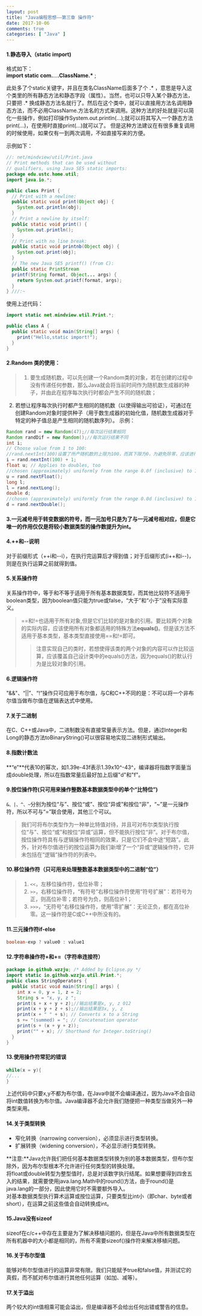 ```yaml
---
layout: post
title: "Java编程思想——第三章 操作符"
date: 2017-10-06
comments: true
categories: [ "Java" ]
---
```


####  1\.静态导入（static import)  
格式如下：  
**import static com.**...**.ClassName.\*** ;

此处多了个static关键字，并且在类名ClassName后面多了个 .\* ，意思是导入这个类里的所有静态方法和静态字段（属性）。当然，也可以只导入某个静态方法，只要把 .\* 换成静态方法名就行了。然后在这个类中，就可以直接用方法名调用静态方法，而不必用ClassName.方法名的方式来调用。这种方法的好处就是可以简化一些操作，例如打印操作System.out.println(...);就可以将其写入一个静态方法print(...)，在使用时直接print(...)就可以了。 但是这种方法建议在有很多重复调用的时候使用，如果仅有一到两次调用，不如直接写来的方便。

示例如下：
```Java
//: net/mindview/util/Print.java
// Print methods that can be used without
// qualifiers, using Java SE5 static imports:
package edu.ustc.home.util;
import java.io.*;

public class Print {
  // Print with a newline:
  public static void print(Object obj) {
    System.out.println(obj);
  }
  // Print a newline by itself:
  public static void print() {
    System.out.println();
  }
  // Print with no line break:
  public static void printnb(Object obj) {
    System.out.print(obj);
  }
  // The new Java SE5 printf() (from C):
  public static PrintStream
  printf(String format, Object... args) {
    return System.out.printf(format, args);
  }
} ///:~

```
使用上述代码：
```Java
import static net.mindview.util.Print.*;

public class A {
  public static void main(String[] args) {
    print("Hello,static import!");
  }
}
```

####  2\.Random 类的使用：
>1.	要生成随机数，可以先创建一个Random类的对象，若在创建的过程中没有传递任何参数，那么Java就会将当前时间作为随机数生成器的种子，并由此在程序每次执行时都会产生不同的随机数；  
2.	若想让程序每次执行时都产生相同的随机数（以使得输出可验证），可通过在创建Random对象时提供种子（用于数生成器的初始化值，随机数生成器对于特定的种子值总是产生相同的随机数序列）。
示例：
```Java
Random rand = new Random(47);//每次运行结果相同
Random randDif = new Random();//每次运行结果不同
int i;
// Choose value from 1 to 100:
//rand.nextInt(100)设置了所产随机数的上限为100，而其下限为0，为避免除零，应该进行加1操作。
i = rand.nextInt(100) + 1;
float u; // Applies to doubles, too
//chosen (approximately) uniformly from the range 0.0f (inclusive) to 1.0f (exclusive)
u = rand.nextFloat();
long l;
l = rand.nextLong();
double d;
//chosen (approximately) uniformly from the range 0.0d (inclusive) to 1.0d (exclusive)
d = rand.nextDouble();
```

####  3\.一元减号用于转变数据的符号，而一元加号只是为了与一元减号相对应，但是它唯一的作用仅仅是将较小数据类型的操作数提升为int。
####  4\.++和--说明
对于前缀形式（\++i和--i），在执行完运算后才得到值；对于后缀形式(i\++和i--)，则是在执行运算之前就得到值。
####  5\.关系操作符
关系操作符中，等于和不等于适用于所有基本数据类型，而其他比较符不适用于boolean类型，因为boolean值只能为true或false，“大于”和“小于”没有实际意义。
>==和!=也适用于所有对象,但是它们比较的是对象的引用。要比较两个对象的实际内容，应该使用所有对象都适用的特殊方法**equals()**。但是该方法不适用于基本类型，基本类型直接使用==和!=即可。
>>注意实现自己的类时，若想使得该类的两个对象的内容可以作比较运算，应该覆盖自己设计类中的equals()方法，因为equals()的默认行为是比较对象的引用。

####  6\.逻辑操作符
"&&"、“||”、“!”操作只可应用于布尔值，与C和C++不同的是：不可以将一个非布尔值当做布尔值在逻辑表达式中使用。

####  7\.关于二进制
在C、C++或Java中，二进制数没有直接常量表示方法。但是，通过Integer和Long的静态方法toBinaryString()可以很容易地实现二进制形式输出。

####  8\.指数计数法
**“e”**代表10的幂次，如1.39e-43f表示1.39x10^-43^，编译器将指数字面量当成double处理，所以在指数常量后最好加上后缀"d"和"f"。
####  9\.按位操作符(只可用来操作整数基本数据类型中的单个“比特位”)
`&、|、^、~`分别为按位“与”、按位“或”、按位“异或”和按位“非”，“~”是一元操作符，所以不可与“=”联合使用，其他三个可以。
>我们可将布尔类型作为一种单比特值对待，并且可对布尔类型执行按位“与”、按位“或”和按位“异或”运算，但不能执行按位“非”。对于布尔值，按位操作符具有与逻辑操作符相同的效果，只是它们不会中途“短路”。此外，针对布尔值进行的按位运算为我们新增了一个“异或”逻辑操作符，它并未包括在“逻辑”操作符的列表中。

####  10\.移位操作符（只可用来处理整数基本数据类型中的二进制“位”）
>1. `<<`，左移位操作符，低位补零；  
>2. `>>`，右移位操作符，“有符号”右移位操作符使用“符号扩展”：若符号为正，则高位补零；若符号为负，则高位补1；  
>3. `>>>`，“无符号”右移位操作符，使用“零扩展”：无论正负，都在高位补零。这一操作符是C或C++中所没有的。  

####  11.三元操作符if-else
```Java
boolean-exp ? value0 : value1
```
####  12.字符串操作符+和+=（字符串连接符）
```Java
package io.github.wzzju; /* Added by Eclipse.py */
import static io.github.wzzju.util.Print.*;
public class StringOperators {
  public static void main(String[] args) {
    int x = 0, y = 1, z = 2;
    String s = "x, y, z ";
    print(s + x + y + z);//输出结果是x, y, z 012
	print(x + y + z + s);//输出结果是3x, y, z 
    print(x + " " + s); // Converts x to a String
    s += "(summed) = "; // Concatenation operator
    print(s + (x + y + z));
    print("" + x); // Shorthand for Integer.toString()
  }
}
```

####  13.使用操作符常犯的错误
```Java
while(x = y){
//...
}
```
上述代码中只要x,y不都为布尔值，在Java中就不会编译通过，因为Java不会自动将int数值转换为布尔值。Java编译器不会允许我们随便把一种类型当做另外一种类型来用。

####  14.关于类型转换
* 窄化转换（narrowing conversion），必须显示进行类型转换。
* 扩展转换（widening conversion），不必显示进行类型转换。

**注意:**Java允许我们把任何基本数据类型转换为别的基本数据类型，但布尔型除外，因为布尔型根本不允许进行任何类型的转换处理。  
将float或double转型为整型值时，总是对该数字执行结尾。如果想要得到四舍五入的结果，就需要使用java.lang.Math中的round()方法，由于round()是java.lang的一部分，因此使用它时不需要额外导入。  
对基本数据类型执行算术运算或按位运算，只要类型比int小（即char、byte或者short），在运算之前这些值会自动转换成int。  
####  15.Java没有sizeof
sizeof在c/c++中存在主要是为了解决移植问题的，但是在Java中所有数据类型在所有机器中的大小都是相同的，所有不需要sizeof()操作符来解决移植问题。
####  16.关于布尔型值
能够对布尔型值进行的运算非常有限。我们只能赋予true和false值，并测试它的真假，而不腻对布尔值进行其他任何运算（如加、减等）。
####  17.关于溢出
两个较大的int值相乘可能会溢出，但是编译器不会给出任何出错或警告的信息。
